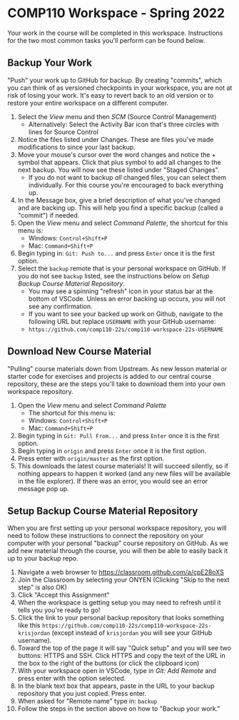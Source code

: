 # COMP110 Workspace - Spring 2022

Your work in the course will be completed in this workspace. Instructions for the two most common tasks you'll perform can be found below.

## Backup Your Work

"Push" your work up to GitHub for backup. By creating "commits", which you can think of as versioned checkpoints in your workspace, you are not at risk of losing your work. It's easy to revert back to an old version or to restore your entire workspace on a different computer.

1. Select the _View_ menu and then _SCM_ (Source Control Management)
   - Alternatively: Select the Activity Bar icon that's three circles with lines for Source Control
2. Notice the files listed under Changes. These are files you've made modifications to since your last backup.
3. Move your mouse's cursor over the word changes and notice the + symbol that appears. Click that plus symbol to add all changes to the next backup. You will now see these listed under "Staged Changes".
   - If you do not want to backup _all_ changed files, you can select them individually. For this course you're encouraged to back everything up.
4. In the Message box, give a brief description of what you've changed and are backing up. This will help you find a specific backup (called a "commit") if needed.
5. Open the _View_ menu and select _Command Palette_, the shortcut for this menu is:
   - Windows: `Control+Shift+P`
   - Mac: `Command+Shift+P`
6. Begin typing in: `Git: Push to...` and press `Enter` once it is the first option.
7. Select the `backup` remote that is your personal workspace on GitHub. If you do not see `backup` listed, see the instructions below on _Setup Backup Course Material Repository_.
   - You may see a spinning "refresh" icon in your status bar at the bottom of VSCode. Unless an error backing up occurs, you will not see any confirmation.
   - If you want to see your backed up work on Github, navigate to the following URL but replace `USERNAME` with your GitHub username:
   - `https://github.com/comp110-22s/comp110-workspace-22s-USERNAME`

## Download New Course Material

"Pulling" course materials down from Upstream. As new lesson material or starter code for exercises and projects is added to our central course repository, these are the steps you'll take to download them into your own workspace repository.

1. Open the _View_ menu and select _Command Palette_ 
   - The shortcut for this menu is:
   - Windows: `Control+Shift+P`
   - Mac: `Command+Shift+P`
2. Begin typing in `Git: Pull From...` and press `Enter` once it is the first option. 
3. Begin typing in `origin` and press `Enter` once it is the first option.
4. Press enter with `origin/master` as the first option.
5. This downloads the latest course materials! It will succeed silently, so if nothing appears to happen it worked (and any new files will be available in the file explorer). If there was an error, you would see an error message pop up.

## Setup Backup Course Material Repository

When you are first setting up your personal workspace repository, you will need to follow these instructions to connect the repository on your computer with your personal "backup" course repository on GitHub. As we add new material through the course, you will then be able to easily back it up to your backup repo.

1. Navigate a web browser to <https://classroom.github.com/a/cpE28oXS>
2. Join the Classroom by selecting your ONYEN (Clicking "Skip to the next step" is also OK)
3. Click "Accept this Assignment"
4. When the workspace is getting setup you may need to refresh until it tells you you're ready to go!
5. Click the link to your personal backup repository that looks something like this `https://github.com/comp110-22s/comp110-workspace-22s-krisjordan` (except instead of `krisjordan` you will see your GitHub username).
6. Toward the top of the page it will say "Quick setup" and you will see two buttons: HTTPS and SSH. Click HTTPS and copy the text of the URL in the box to the right of the buttons (or click the clipboard icon)
7. With your workspace open in VSCode, type in _Git: Add Remote_ and press enter with the option selected.
10. In the blank text box that appears, paste in the URL to your backup repository that you just copied. Press enter.
11. When asked for "Remote name" type in: `backup`
12. Follow the steps in the section above on how to "Backup your work."



